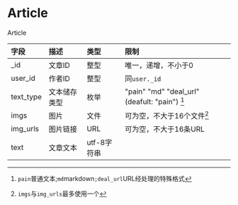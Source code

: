 # Article

Article

|字段  |描述  |类型  |限制  |
|:----|:----|:----|:----|
| _id | 文章ID | 整型 | 唯一，递增，不小于0 |
| user_id | 作者ID | 整型 | 同`user._id` |
| text_type | 文本储存类型 | 枚举 | "pain" "md" "deal_url" (deafult: "pain") [^1]|
| imgs | 图片 | 文件 | 可为空，不大于16个文件[^2] |
| img_urls | 图片链接 | URL | 可为空，不大于16条URL |
| text | 文章文本 | utf-8字符串 |  |

[^1]: `pain`普通文本;`md`markdown`;deal_url`URL经处理的特殊格式
[^2]: `imgs`与`img_urls`最多使用一个
